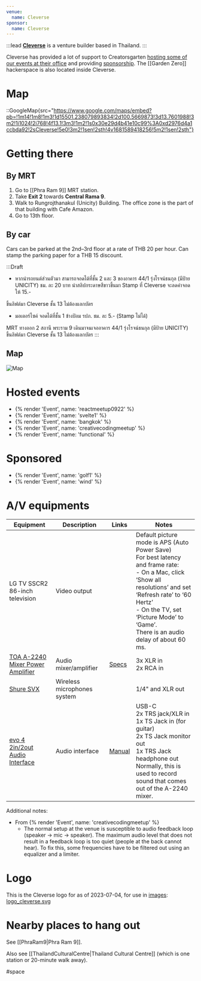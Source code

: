 ```yaml
---
venue:
  name: Cleverse
sponsor:
  name: Cleverse
---
```


:::lead
[**Cleverse**](https://cleverse.com/) is a venture builder based in Thailand.
:::

Cleverse has provided a lot of support to Creatorsgarten [hosting some of our events at their office](#hosted-events) and providing [sponsorship](#sponsored). The [[Garden Zero]] hackerspace is also located inside Cleverse.

# Map

::GoogleMap{src="https://www.google.com/maps/embed?pb=!1m14!1m8!1m3!1d15501.238079893834!2d100.5669873!3d13.7601988!3m2!1i1024!2i768!4f13.1!3m3!1m2!1s0x30e29d4b41e10c99%3A0xd2976d4a1ccbda92!2sCleverse!5e0!3m2!1sen!2sth!4v1681589418256!5m2!1sen!2sth"}

# Getting there

## By MRT

1. Go to [[Phra Ram 9]] MRT station.
2. Take **Exit 2** towards **Central Rama 9**.
3. Walk to Rungrojthanakul (Unicity) Building. The office zone is the part of that building with Cafe Amazon.
4. Go to 13th floor.

## By car

Cars can be parked at the 2nd–3rd floor at a rate of THB 20 per hour. Can stamp the parking paper for a THB 15 discount.

:::Draft
- หากนำรถยนต์ส่วนตัวมา สามารถจอดได้ที่ชั้น 2 และ 3 ของอาคาร 44/1 รุ่งโรจน์ธนกุล
(มีป้าย UNICITY) ชม. ละ 20 บาท นำสลิปกระดาษสีขาวขึ้นมา Stamp ที่ Cleverse จะลดค่าจอดให้ 15.- 

 ขึ้นลิฟต์มา Cleverse ชั้น 13
ไม่ต้องแลกบัตร

- มอเตอร์ไซค์ จอดได้ที่ชั้น 1 ข้างป้อม รปภ. ชม. ละ 5.- (Stamp ไม่ได้)

MRT
ทางออก 2 สถานี พระราม 9
เดินมาจนเจออาคาร 44/1 รุ่งโรจน์ธนกุล
(มีป้าย UNICITY) ขึ้นลิฟต์มา Cleverse ชั้น 13 ไม่ต้องแลกบัตร
:::

## Map

![Map](https://user-images.githubusercontent.com/193136/233851115-80cd8034-4d18-477b-a3b1-c12108fc96d8.jpg)

# Hosted events

- {% render 'Event', name: 'reactmeetup0922' %}
- {% render 'Event', name: 'svelte1' %}
- {% render 'Event', name: 'bangkok' %}
- {% render 'Event', name: 'creativecodingmeetup' %}
- {% render 'Event', name: 'functional' %}

# Sponsored

- {% render 'Event', name: 'golf1' %}
- {% render 'Event', name: 'wind' %}

# A/V equipments

| Equipment | Description | Links | Notes |
| --------- | ----------- | ----- | ----- |
| LG TV SSCR2 86-inch television | Video output | | Default picture mode is APS (Auto Power Save)<br>For best latency and frame rate:<br>- On a Mac, click ‘Show all resolutions’ and set ‘Refresh rate’ to ‘60 Hertz’<br>- On the TV, set ‘Picture Mode’ to ‘Game’.<br>There is an audio delay of about 60 ms. |
| [TOA A-2240 Mixer Power Amplifier](https://toathailand.com/products/amplifiers/a-2000-series) | Audio mixer/amplifier | [Specs](https://toathailand.com/document/37-a-2000-series-mixer-power-amplifiers-brochure-(ce-au-version)-brochure.pdf) | 3x XLR in<br>2x RCA in |
| [Shure SVX](https://www.shure.com/en-ASIA/products/wireless-systems/svx-wireless-systems) | Wireless microphones system | | 1/4" and XLR out |
| [evo 4 2in/2out Audio Interface](https://evo.audio/products/audio-interfaces/evo-4/overview/) | Audio interface | [Manual](https://www.bhphotovideo.com/lit_files/593252.pdf) | USB-C<br>2x TRS jack/XLR in<br>1x TS Jack in (for guitar)<br>2x TS Jack monitor out<br>1x TRS Jack headphone out<br>Normally, this is used to record sound that comes out of the A-2240 mixer. |

Additional notes:

- From {% render 'Event', name: 'creativecodingmeetup' %}
  - The normal setup at the venue is susceptible to audio feedback loop (speaker &rarr; mic &rarr; speaker).
    The maximum audio level that does not result in a feedback loop is too quiet (people at the back cannot hear).
    To fix this, some frequencies have to be filtered out using an equalizer and a limiter.

# Logo

This is the Cleverse logo for as of 2023-07-04, for use in [images](/wiki/EventImages): [logo_cleverse.svg](https://github.com/creatorsgarten/wiki/assets/193136/fcae837a-a1eb-465d-a178-2591e759de1a)

# Nearby places to hang out

See [[PhraRam9|Phra Ram 9]].

Also see [[ThailandCulturalCentre|Thailand Cultural Centre]] (which is one station or 20-minute walk away).

#space